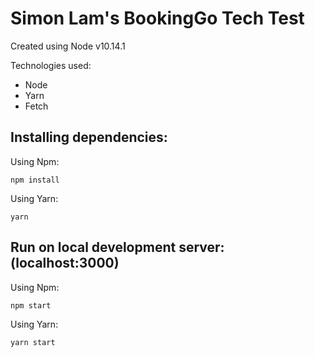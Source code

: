 # Simon Lam's BookingGo Tech Test

Created using Node v10.14.1

Technologies used:
- Node
- Yarn
- Fetch

## Installing dependencies:

Using Npm:
```
npm install
```

Using Yarn:
```
yarn
```

## Run on local development server: (localhost:3000)
Using Npm:
```
npm start
```

Using Yarn:
```
yarn start
```